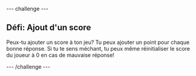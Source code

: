 --- challenge ---

## Défi: Ajout d'un score

Peux-tu ajouter un score à ton jeu? Tu peux ajouter un point pour chaque bonne réponse. Si tu te sens méchant, tu peux même réinitialiser le score du joueur à 0 en cas de mauvaise réponse!

--- /challenge ---
